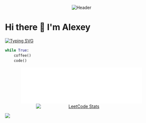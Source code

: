 <p align="center">
    <img src="https://aabarabanov.github.io/assets/header.svg" alt="Header">
</p>

# Hi there 👋 I'm Alexey

[![Typing SVG](https://readme-typing-svg.herokuapp.com?color=%2336BCF7&lines=Python+Backend+Developer&repeat=False)](https://git.io/typing-svg)

```python
while True:
    coffee()
    code()
```

<p align="center">
  <a href="https://aabarabanov.github.io"><img src="assets/banner.svg" alt="Banner" width="400" style="display: block;"/></a>
  <a href="https://leetcode.com/giNEOnugbm"><img src="https://leetcard.jacoblin.cool/giNEOnugbm" alt="LeetCode Stats" width="300" style="display: block;"/></a>
</p>

![](https://komarev.com/ghpvc/?username=AABarabanov)
